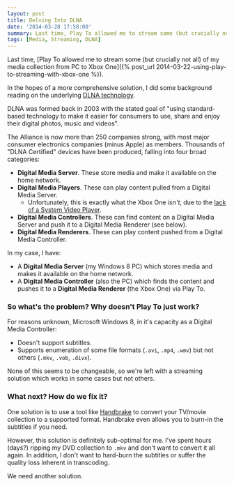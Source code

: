 ```yaml
---
layout: post
title: Delving Into DLNA
date: '2014-03-28 17:58:00'
summary: Last time, Play To allowed me to stream some (but crucially not all) of my media collection from PC to Xbox One ...
tags: [Media, Streaming, DLNA]
---
```


Last time, [Play To allowed me to stream some (but crucially not all) of my media collection from PC to Xbox One]({% post_url 2014-03-22-using-play-to-streaming-with-xbox-one %}).

In the hopes of a more comprehensive solution, I did some background reading on the underlying [DLNA technology](http://www.dlna.org/).

DLNA was formed back in 2003 with the stated goal of "using standard-based technology to make it easier for consumers to use, share and enjoy their digital photos, music and videos".

The Alliance is now more than 250 companies strong, with most major consumer electronics companies (minus Apple) as members. Thousands of "DLNA Certified" devices have been produced, falling into four broad categories:

* **Digital Media Server**. These store media and make it available on the home network.
* **Digital Media Players**. These can play content pulled from a Digital Media Server.
	* Unfortunately, this is exactly what the Xbox One *isn't*, due to the [lack of a System Video Player](http://o.canada.com/technology/gaming/major-nelson-says-dlna-streaming-support-is-coming-to-the-xbox-one-eventually/).
* **Digital Media Controllers**. These can find content on a Digital Media Server and push it to a Digital Media Renderer (see below).
* **Digital Media Renderers**. These can play content pushed from a Digital Media Controller.

In my case, I have:

* A **Digital Media Server** (my Windows 8 PC) which stores media and makes it available on the home network.
* A **Digital Media Controller** (also the PC) which finds the content and pushes it to a **Digital Media Renderer** (the Xbox One) via Play To.

### So what's the problem? Why doesn't Play To just work?

For reasons unknown, Microsoft Windows 8, in it's capacity as a Digital Media Controller:

* Doesn't support subtitles.
* Supports enumeration of some file formats (<code>.avi</code>, <code>.mp4</code>, <code>.wmv</code>) but not others (<code>.mkv</code>, <code>.vob</code>, <code>.divx</code>).

None of this seems to be changeable, so we're left with a streaming solution which works in some cases but not others.

### What next? How do we fix it?

One solution is to use a tool like [Handbrake](http://handbrake.fr/) to convert your TV/movie collection to a supported format. Handbrake even allows you to burn-in the subtitles if you need.

However, this solution is definitely sub-optimal for me. I've spent hours (days?) ripping my DVD collection to <code>.mkv</code> and don't want to convert it all again. In addition, I don't want to hard-burn the subtitles or suffer the quality loss inherent in transcoding.

We need another solution.
